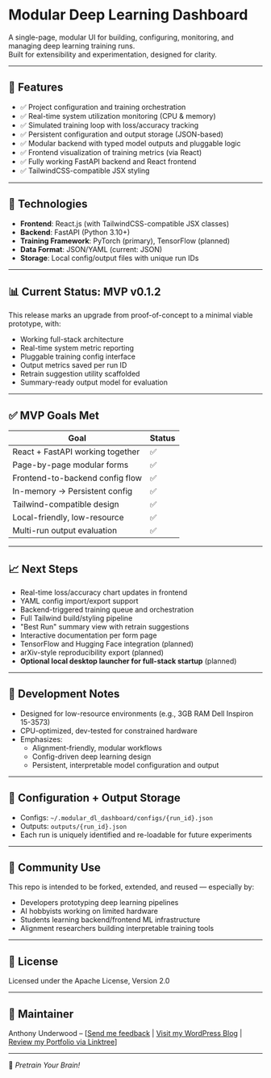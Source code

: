 # Modular Deep Learning Dashboard

A single-page, modular UI for building, configuring, monitoring, and managing deep learning training runs.  
Built for extensibility and experimentation, designed for clarity.

---

## 🚀 Features

- ✅ Project configuration and training orchestration
- ✅ Real-time system utilization monitoring (CPU & memory)
- ✅ Simulated training loop with loss/accuracy tracking
- ✅ Persistent configuration and output storage (JSON-based)
- ✅ Modular backend with typed model outputs and pluggable logic
- ✅ Frontend visualization of training metrics (via React)
- ✅ Fully working FastAPI backend and React frontend
- ✅ TailwindCSS-compatible JSX styling

---

## 🔧 Technologies

- **Frontend**: React.js (with TailwindCSS-compatible JSX classes)
- **Backend**: FastAPI (Python 3.10+)
- **Training Framework**: PyTorch (primary), TensorFlow (planned)
- **Data Format**: JSON/YAML (current: JSON)
- **Storage**: Local config/output files with unique run IDs

---

## 📊 Current Status: MVP v0.1.2

This release marks an upgrade from proof-of-concept to a minimal viable prototype, with:

- Working full-stack architecture
- Real-time system metric reporting
- Pluggable training config interface
- Output metrics saved per run ID
- Retrain suggestion utility scaffolded
- Summary-ready output model for evaluation

---

## ✅ MVP Goals Met

| Goal | Status |
|------|--------|
| React + FastAPI working together | ✅ |
| Page-by-page modular forms       | ✅ |
| Frontend-to-backend config flow  | ✅ |
| In-memory → Persistent config    | ✅ |
| Tailwind-compatible design       | ✅ |
| Local-friendly, low-resource     | ✅ |
| Multi-run output evaluation      | ✅ |

---

## 📈 Next Steps

- Real-time loss/accuracy chart updates in frontend
- YAML config import/export support
- Backend-triggered training queue and orchestration
- Full Tailwind build/styling pipeline
- "Best Run" summary view with retrain suggestions
- Interactive documentation per form page
- TensorFlow and Hugging Face integration (planned)
- arXiv-style reproducibility export (planned)
- **Optional local desktop launcher for full-stack startup** (planned)

---

## 🧠 Development Notes

- Designed for low-resource environments (e.g., 3GB RAM Dell Inspiron 15-3573)
- CPU-optimized, dev-tested for constrained hardware
- Emphasizes:
  - Alignment-friendly, modular workflows
  - Config-driven deep learning design
  - Persistent, interpretable model configuration and output

---

## 🔧 Configuration + Output Storage

- Configs: `~/.modular_dl_dashboard/configs/{run_id}.json`
- Outputs: `outputs/{run_id}.json`
- Each run is uniquely identified and re-loadable for future experiments

---

## 🤝 Community Use

This repo is intended to be forked, extended, and reused — especially by:

- Developers prototyping deep learning pipelines
- AI hobbyists working on limited hardware
- Students learning backend/frontend ML infrastructure
- Alignment researchers building interpretable training tools

---

## 📜 License

Licensed under the Apache License, Version 2.0

---

## 👤 Maintainer

Anthony Underwood – \[[Send me feedback](mailto:underwoden@gmail.com) | [Visit my WordPress Blog](https://wordpress.com/overview/underwoden.wordpress.com) | [Review my Portfolio via Linktree](https://linktr.ee/underwoden)]

---

🧠 *Pretrain Your Brain!*



